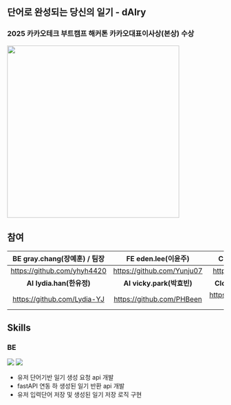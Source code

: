 ## 단어로 완성되는 당신의 일기 - dAIry
### 2025 카카오테크 부트캠프 해커톤 카카오대표이사상(본상) 수상
<img src="https://github.com/user-attachments/assets/86c56523-e92a-41ca-981d-11e74c4a4e0d" width="400">

## 참여
|**BE gray.chang(장예훈)** / 팀장|**FE eden.lee(이윤주)**|**Cloud jacky.kim(김현식)**|
|:-:|:-:|:-:|
|https://github.com/yhyh4420|https://github.com/Yunju07|https://github.com/Mr-Muji|
|**AI lydia.han(한유정)**|**AI vicky.park(박효빈)**|**Cloud jenny.moon(문재희)**|
|https://github.com/Lydia-YJ|https://github.com/PHBeen|https://github.com/Heestroy-118|

## Skills

### BE

<img src="https://img.shields.io/badge/springboot-{뱃지색깔}?style=flat-square&logo=springboot&logoColor=white"/> <img src="https://img.shields.io/badge/mySQL-4479A1?style=flat-square&logo=springboot&logoColor=white"/>

- 유저 단어기반 일기 생성 요청 api 개발
- fastAPI 연동 하 생성된 일기 반환 api 개발
- 유저 입력단어 저장 및 생성된 일기 저장 로직 구현

<!--

**Here are some ideas to get you started:**

🙋‍♀️ A short introduction - what is your organization all about?
🌈 Contribution guidelines - how can the community get involved?
👩‍💻 Useful resources - where can the community find your docs? Is there anything else the community should know?
🍿 Fun facts - what does your team eat for breakfast?
🧙 Remember, you can do mighty things with the power of [Markdown](https://docs.github.com/github/writing-on-github/getting-started-with-writing-and-formatting-on-github/basic-writing-and-formatting-syntax)
-->

